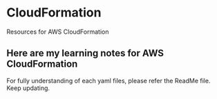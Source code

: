 # CloudFormation
Resources for AWS CloudFormation

## Here are my learning notes for AWS CloudFormation
For fully understanding of each yaml files, please refer the ReadMe file.
Keep updating.
